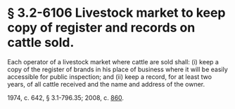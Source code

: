 # § 3.2-6106 Livestock market to keep copy of register and records on cattle sold.

<p>Each operator of a livestock market where cattle are sold shall: (i) keep a copy of the register of brands in his place of business where it will be easily accessible for public inspection; and (ii) keep a record, for at least two years, of all cattle received and the name and address of the owner.</p><p>1974, c. 642, § 3.1-796.35; 2008, c. <a href='http://lis.virginia.gov/cgi-bin/legp604.exe?081+ful+CHAP0860'>860</a>.</p>